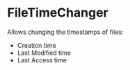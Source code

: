 # FileTimeChanger
Allows changing the timestamps of files:
- Creation time
- Last Modified time
- Last Access time